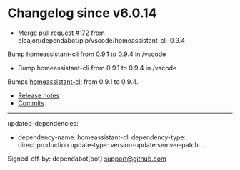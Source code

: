 # Changelog since v6.0.14
- Merge pull request #172 from elcajon/dependabot/pip/vscode/homeassistant-cli-0.9.4

Bump homeassistant-cli from 0.9.1 to 0.9.4 in /vscode 
- Bump homeassistant-cli from 0.9.1 to 0.9.4 in /vscode

Bumps [homeassistant-cli](https://github.com/home-assistant-ecosystem/home-assistant-cli) from 0.9.1 to 0.9.4.
- [Release notes](https://github.com/home-assistant-ecosystem/home-assistant-cli/releases)
- [Commits](https://github.com/home-assistant-ecosystem/home-assistant-cli/compare/0.9.1...0.9.4)

---
updated-dependencies:
- dependency-name: homeassistant-cli
  dependency-type: direct:production
  update-type: version-update:semver-patch
...

Signed-off-by: dependabot[bot] <support@github.com> 
